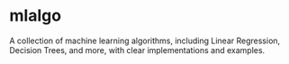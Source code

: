 # mlalgo
A collection of machine learning algorithms, including Linear Regression, Decision Trees, and more, with clear implementations and examples.
